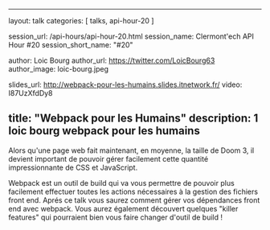 ---
layout: talk
categories: [ talks, api-hour-20 ]

session_url: /api-hours/api-hour-20.html
session_name: Clermont'ech API Hour &#35;20
session_short_name: "&#35;20"

author: Loic Bourg
author_url: https://twitter.com/LoicBourg63
author_image: loic-bourg.jpeg

slides_url: http://webpack-pour-les-humains.slides.itnetwork.fr/
video: I87UzXfdDy8

title: "Webpack pour les Humains"
description: 1 loic bourg webpack pour les humains
------

Alors qu'une page web fait maintenant, en moyenne, la taille de Doom 3, il
devient important de pouvoir gérer facilement cette quantité impressionnante de
CSS et JavaScript.

Webpack est un outil de build qui va vous permettre de pouvoir plus facilement
effectuer toutes les actions nécessaires à la gestion des fichiers front end.
Aprés ce talk vous saurez comment gérer vos dépendances front end avec webpack.
Vous aurez également découvert quelques "killer features" qui pourraient bien
vous faire changer d'outil de build !
